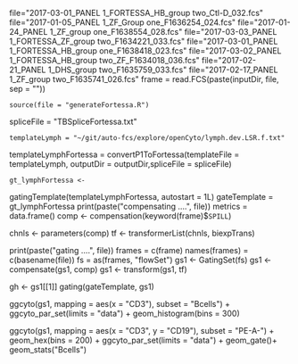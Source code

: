 file="2017-03-01_PANEL 1_FORTESSA_HB_group two_Ctl-D_032.fcs"    
file="2017-01-05_PANEL 1_ZF_Group one_F1636254_024.fcs"
file="2017-01-24_PANEL 1_ZF_group one_F1638554_028.fcs"
file="2017-03-03_PANEL 1_FORTESSA_ZF_group two_F1634221_033.fcs"
file="2017-03-01_PANEL 1_FORTESSA_HB_group one_F1638418_023.fcs"
file="2017-03-02_PANEL 1_FORTESSA_HB_group two_ZF_F1634018_036.fcs"
file="2017-02-21_PANEL 1_DHS_group two_F1635759_033.fcs"
file="2017-02-17_PANEL 1_ZF_group two_F1635741_026.fcs"
    frame = read.FCS(paste(inputDir, file, sep = ""))

    source(file = "generateFortessa.R")
spliceFile = "TBSpliceFortessa.txt"

    templateLymph = "~/git/auto-fcs/explore/openCyto/lymph.dev.LSR.f.txt"
templateLymphFortessa = convertP1ToFortessa(templateFile = templateLymph, outputDir = outputDir,spliceFile = spliceFile)

    gt_lymphFortessa <-
  gatingTemplate(templateLymphFortessa, autostart = 1L)
    gateTemplate = gt_lymphFortessa
print(paste("compensating ....", file))
metrics = data.frame()
comp <- compensation(keyword(frame)$`SPILL`)

chnls <- parameters(comp)
tf <- transformerList(chnls, biexpTrans)

print(paste("gating ....", file))
frames = c(frame)
names(frames) = c(basename(file))
fs =  as(frames, "flowSet")
gs1 <- GatingSet(fs)
gs1 <- compensate(gs1, comp)
gs1 <- transform(gs1, tf)

gh <- gs1[[1]]
gating(gateTemplate, gs1)

ggcyto(gs1,
       mapping = aes(x = "CD3"),
       subset = "Bcells") + ggcyto_par_set(limits = "data") + geom_histogram(bins = 300) 
       
 ggcyto(gs1,
              mapping = aes(x = "CD3", y = "CD19"),
              subset = "PE-A-") +
    geom_hex(bins = 200) + ggcyto_par_set(limits = "data") + geom_gate()+ geom_stats("Bcells")
    